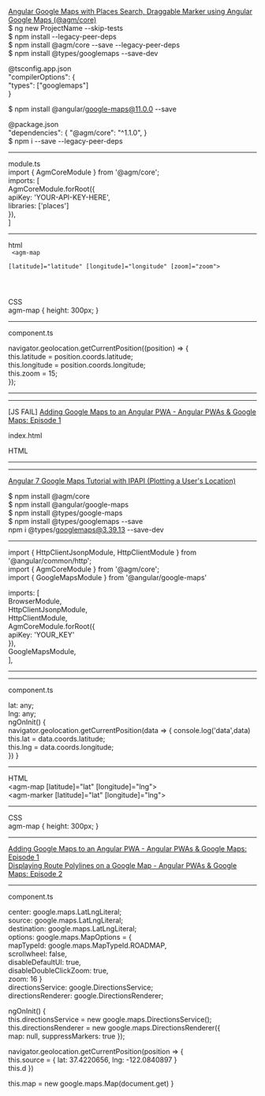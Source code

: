 
[Angular Google Maps with Places Search, Draggable Marker using Angular Google Maps (@agm/core)](https://www.freakyjolly.com/angular-google-maps-using-agm-core/#more-2316)  
$ ng new ProjectName --skip-tests  
$ npm install --legacy-peer-deps  
$ npm install @agm/core --save --legacy-peer-deps   
$ npm install @types/googlemaps --save-dev  

@tsconfig.app.json  
"compilerOptions": {  
    "types": ["googlemaps"]  
  }  

$ npm install @angular/google-maps@11.0.0 --save     

@package.json  
"dependencies": {
    "@agm/core": "^1.1.0", }  
$ npm i --save --legacy-peer-deps   

---  
module.ts  
import { AgmCoreModule } from '@agm/core';   
imports: [  
     AgmCoreModule.forRoot({  
      apiKey: 'YOUR-API-KEY-HERE',  
      libraries: ['places']  
    }),  
  ]  

---  
html  
<code>
<agm-map  
[latitude]="latitude" [longitude]="longitude" [zoom]="zoom">  
</agm-map>  
</code>

CSS  
agm-map { height: 300px; }  

---  
component.ts  

navigator.geolocation.getCurrentPosition((position) => {  
          this.latitude = position.coords.latitude;  
          this.longitude = position.coords.longitude;  
          this.zoom = 15;  
        });  

---  
---  
[JS FAIL]
[Adding Google Maps to an Angular PWA - Angular PWAs & Google Maps: Episode 1](https://www.youtube.com/watch?v=ZBLrwThHKyM)  

index.html  
  <script src="https://maps.googleapis.com/maps/api/js?sensor=false"></script>   


HTML  
<div class="app-page"><div #map id="mpa-canvas"></div></div>  






---  
---  


[Angular 7 Google Maps Tutorial with IPAPI (Plotting a User's Location)](https://www.youtube.com/watch?v=-IwTQgKIjCQ&ab_channel=DesignCourse)  

$ npm install @agm/core  
$ npm install @angular/google-maps  
$ npm install @types/google-maps  
$ npm install @types/googlemaps --save  
npm i @types/googlemaps@3.39.13 --save-dev  
 
---  
import { HttpClientJsonpModule, HttpClientModule } from '@angular/common/http';   
import { AgmCoreModule } from '@agm/core';  
import { GoogleMapsModule } from '@angular/google-maps'  

 imports: [  
    BrowserModule,  
    HttpClientJsonpModule,   
    HttpClientModule,  
    AgmCoreModule.forRoot({  
      apiKey: 'YOUR_KEY'  
    }),  
    GoogleMapsModule,  
  ],  

---  

---  
component.ts  

 lat: any;  
 lng: any;  
ngOnInit() {  
navigator.geolocation.getCurrentPosition(data => {
      console.log('data',data)  
this.lat = data.coords.latitude;  
      this.lng = data.coords.longitude;  
    }) 
  }  

---  
HTML  
<agm-map [latitude]="lat" [longitude]="lng">  
<agm-marker [latitude]="lat" [longitude]="lng"></agm-marker>  
</agm-map>  

---  
CSS  
agm-map {  height: 300px; }  



---  
[Adding Google Maps to an Angular PWA - Angular PWAs & Google Maps: Episode 1](https://youtu.be/ZBLrwThHKyM)  
[Displaying Route Polylines on a Google Map - Angular PWAs & Google Maps: Episode 2](https://www.youtube.com/watch?v=5UrKo-j2fzc&ab_channel=RomanJustCodes)  

---  
component.ts  

center: google.maps.LatLngLiteral;  
source: google.maps.LatLngLiteral;  
destination: google.maps.LatLngLiteral;  
options: google.maps.MapOptions = {  
mapTypeId: google.maps.MapTypeId.ROADMAP,  
scrollwheel: false,  
disableDefaultUI: true,  
disableDoubleClickZoom: true,  
zoom: 16  }  
directionsService: google.DirectionsService;  
directionsRenderer: google.DirectionsRenderer;    

ngOnInit() {  
this.directionsService = new google.maps.DirectionsService();  
this.directionsRenderer = new google.maps.DirectionsRenderer({  
map: null, suppressMarkers: true  });  

navigator.geolocation.getCurrentPosition(position => {  
this.source = { lat: 37.4220656, lng: -122.0840897 }  
this.d
})  

this.map = new google.maps.Map(document.get)
}  









